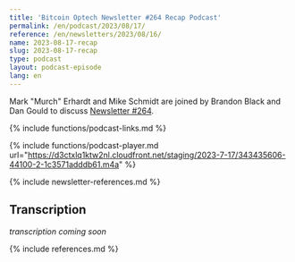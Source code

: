 ```yaml
---
title: 'Bitcoin Optech Newsletter #264 Recap Podcast'
permalink: /en/podcast/2023/08/17/
reference: /en/newsletters/2023/08/16/
name: 2023-08-17-recap
slug: 2023-08-17-recap
type: podcast
layout: podcast-episode
lang: en
---
```

Mark "Murch" Erhardt and Mike Schmidt are joined by Brandon Black and Dan Gould to discuss [Newsletter
#264]({{page.reference}}).

{% include functions/podcast-links.md %}

{% include functions/podcast-player.md url="https://d3ctxlq1ktw2nl.cloudfront.net/staging/2023-7-17/343435606-44100-2-1c3571adddb61.m4a" %}

{% include newsletter-references.md %}

## Transcription

_transcription coming soon_

{% include references.md %}
